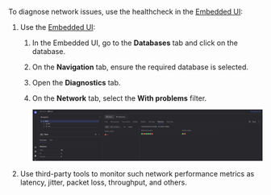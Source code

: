 To diagnose network issues, use the healthcheck in the [Embedded UI](../../../../../reference/embedded-ui/index.md):

1. Use the [Embedded UI](../../../../../reference/embedded-ui/index.md):

    1. In the Embedded UI, go to the **Databases** tab and click on the database.

    1. On the **Navigation** tab, ensure the required database is selected.

    1. Open the **Diagnostics** tab.

    1. On the **Network** tab, select the **With problems** filter.

        ![](../_assets/diagnostics-network.png)

1. Use third-party tools to monitor such network performance metrics as latency, jitter, packet loss, throughput, and others.
